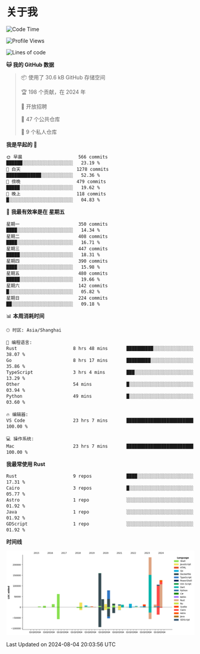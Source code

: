 # 关于我

<!--START_SECTION:waka-->
![Code Time](http://img.shields.io/badge/Code%20Time-3%2C001%20hrs%2048%20mins-blue)

![Profile Views](http://img.shields.io/badge/%E4%B8%AA%E4%BA%BA%E8%B5%84%E6%96%99%E8%A7%82%E7%9C%8B%E6%AC%A1%E6%95%B0-0-blue)

![Lines of code](https://img.shields.io/badge/%E4%BB%8E%E3%80%8CHello%20World%E3%80%8D%E8%B5%B7%E6%88%91%E5%B7%B2%E7%BB%8F%E5%86%99%E4%BA%86-960.4%20thousand%20%E8%A1%8C%E4%BB%A3%E7%A0%81-blue)

**🐱 我的 GitHub 数据** 

> 📦  使用了 30.6 kB GitHub 存储空间 
 > 
> 🏆 198 个贡献，在 2024 年
 > 
> 💼 开放招聘
 > 
> 📜 47 个公共仓库 
 > 
> 🔑 9 个私人仓库 
 > 
**我是早起的 🐤** 

```text
🌞 早晨                     566 commits         ██████░░░░░░░░░░░░░░░░░░░   23.19 % 
🌆 白天                     1278 commits        █████████████░░░░░░░░░░░░   52.36 % 
🌃 傍晚                     479 commits         █████░░░░░░░░░░░░░░░░░░░░   19.62 % 
🌙 晚上                     118 commits         █░░░░░░░░░░░░░░░░░░░░░░░░   04.83 % 
```
📅 **我最有效率是在 星期五** 

```text
星期一                      350 commits         ████░░░░░░░░░░░░░░░░░░░░░   14.34 % 
星期二                      408 commits         ████░░░░░░░░░░░░░░░░░░░░░   16.71 % 
星期三                      447 commits         █████░░░░░░░░░░░░░░░░░░░░   18.31 % 
星期四                      390 commits         ████░░░░░░░░░░░░░░░░░░░░░   15.98 % 
星期五                      480 commits         █████░░░░░░░░░░░░░░░░░░░░   19.66 % 
星期六                      142 commits         █░░░░░░░░░░░░░░░░░░░░░░░░   05.82 % 
星期日                      224 commits         ██░░░░░░░░░░░░░░░░░░░░░░░   09.18 % 
```


📊 **本周消耗时间** 

```text
🕑︎ 时区: Asia/Shanghai

💬 编程语言: 
Rust                     8 hrs 48 mins       ██████████░░░░░░░░░░░░░░░   38.07 % 
Go                       8 hrs 17 mins       █████████░░░░░░░░░░░░░░░░   35.86 % 
TypeScript               3 hrs 4 mins        ███░░░░░░░░░░░░░░░░░░░░░░   13.29 % 
Other                    54 mins             █░░░░░░░░░░░░░░░░░░░░░░░░   03.94 % 
Python                   49 mins             █░░░░░░░░░░░░░░░░░░░░░░░░   03.60 % 

🔥 编辑器: 
VS Code                  23 hrs 7 mins       █████████████████████████   100.00 % 

💻 操作系统: 
Mac                      23 hrs 7 mins       █████████████████████████   100.00 % 
```

**我最常使用 Rust** 

```text
Rust                     9 repos             ████░░░░░░░░░░░░░░░░░░░░░   17.31 % 
Cairo                    3 repos             █░░░░░░░░░░░░░░░░░░░░░░░░   05.77 % 
Astro                    1 repo              ░░░░░░░░░░░░░░░░░░░░░░░░░   01.92 % 
Java                     1 repo              ░░░░░░░░░░░░░░░░░░░░░░░░░   01.92 % 
GDScript                 1 repo              ░░░░░░░░░░░░░░░░░░░░░░░░░   01.92 % 
```



**时间线**

![Lines of Code chart](https://raw.githubusercontent.com/catusax/catusax/master/assets/bar_graph.png)


 Last Updated on 2024-08-04 20:03:56 UTC
<!--END_SECTION:waka-->
